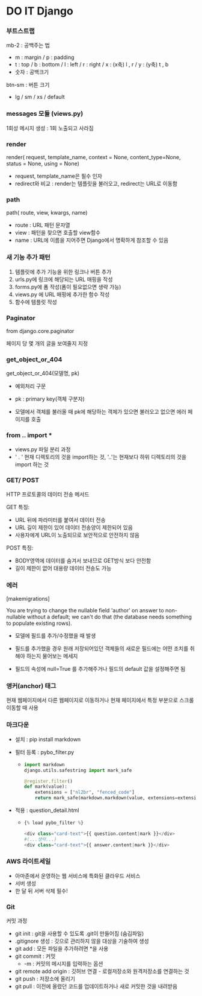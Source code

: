 # DO IT Django

### **부트스트랩**

 mb-2 : 공백주는 법

* m : margin / p : padding
* t : top / b : bottom / l : left / r : right / x : (x축) l , r / y : (y축) t , b
* 숫자 : 공백크기



 btn-sm : 버튼 크기

* lg / sm / xs / default



### **messages 모듈 (views.py)**

1회성 메시지 생성 : 1회 노출되고 사라짐



### **render**

render( request, template_name, context = None, content_type=None, status = None, using = None)

* request, template_name은 필수 인자
* redirect와 비교 : render는 템플릿을 불러오고, redirect는 URL로 이동함



### **path**

path( route, view, kwargs, name)

* route : URL 패턴 문자열
* view : 패턴을 찾으면 호출할 view함수
* name : URL에 이름을 지어주면 Django에서 명확하게 참조할 수 있음



### **새 기능 추가 패턴**

1. 템플릿에 추가 기능을 위한 링크나 버튼 추가
2. urls.py에 링크에 해당되는 URL 매핑을 작성
3. forms.py에 폼 작성(폼이 필요없으면 생략 가능)
4. views.py 에 URL 매핑에 추가한 함수 작성
5. 함수에 템플릿 작성



### **Paginator**

from django.core.paginator

페이지 당 몇 개의 글을 보여줄지 지정



### get_object_or_404

get_object_or_404(모델명, pk)

* 예외처리 구문

* pk : primary key(객체 구분자)
* 모델에서 객체를 불러올 때 pk에 해당하는 객체가 있으면 불러오고 없으면 에러 페이지를 호출



### from .. import *

* views.py 파일 분리 과정
* ' . ' 현재 디렉토리의 것을 import하는 것,  '..'는 현재보다 하위 디렉토리의 것을 import 하는 것



### GET/ POST

HTTP 프로토콜의 데이터 전송 메서드

GET 특징:

* URL 뒤에 파라미터를 붙여서 데이터 전송
* URL 길이 제한이 있어 데이터 전송양이 제한되어 있음
* 사용자에게 URL이 노출되므로 보안적으로 안전하지 않음

POST 특징:

* BODY영역에 데이터를 숨겨서 보내므로 GET방식 보다 안전함
* 길이 제한이 없어 대용량 데이터 전송도 가능



### 에러

[makemigrations]

You are trying to change the nullable field 'author' on answer to non-nullable without a default; we can't do that (the database needs something to populate existing rows).

* 모델에 필드를 추가/수정했을 때 발생

* 필드를 추가했을 경우 원래 저장되어있던 객체들의 새로운 필드에는 어떤 조치를 취해야 하는지 물어보는 메세지

* 필드의 속성에 null=True 를 추가해주거나 필드의 default 값을 설정해주면 됨



### 앵커(anchor) 태그

현재 웹페이지에서 다른 웹페이지로 이동하거나 현재 페이지에서 특정 부분으로 스크롤 이동할 때 사용



### 마크다운

* 설치 : pip install markdown

* 필터 등록 : pybo_filter.py

  * ```python
    import markdown  
    django.utils.safestring import mark_safe
    
    @register.filter()
    def mark(value):
        extensions = ["nl2br", "fenced_code"]
        return mark_safe(markdown.markdown(value, extensions=extensions))
    ```

* 적용 : question_detail.html

  * ```python
    {% load pybo_filter %}
    
    <div class="card-text">{{ question.content|mark }}</div>
    #(...생략...)
    <div class="card-text">{{ answer.content|mark }}</div>
    ```




### AWS 라이트세일

* 아마존에서 운영하는 웹 서비스에 특화된 클라우드 서비스
* 서버 생성
* 한 달 뒤 서버 삭제 필수!



### Git

커밋 과정

* git init : git을 사용할 수 있도록 .git이 만들어짐 (숨김파일)
* .gitignore 생성 : 깃으로 관리하지 않을 대상을 기술하여 생성
* git add : 모든 파일을 추가하려면 *을 사용
* git commit : 커밋
  * -m : 커밋의 메시지를 입력하는 옵션
* git remote add origin : 깃허브 연결 - 로컬저장소와 원격저장소를 연결하는 것
* git push : 저장소에 올리기
* git pull : 이전에 올렸던 코드를 업데이트하거나 새로 커밋한 것을 내려받음





